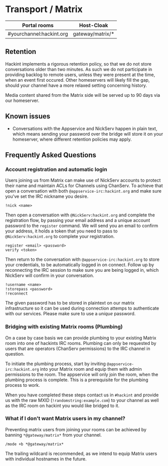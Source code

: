 # Transport / Matrix

| Portal rooms              | Host-Cloak       |
|---------------------------|------------------|
| #yourchannel:hackint.org  | gateway/matrix/* |

## Retention

Hackint implements a rigorous retention policy, so that we do not store conversations older than two minutes. As such we do not participate in providing backlog to remote users, unless they were present at the time, when an event first occured. Other homeservers will likely fill the gap, should your channel have a more relaxed setting concerning history.

Media content shared from the Matrix side will be served up to 90 days via our homeserver.

## Known issues

- Conversations with the Appservice and NickServ happen in plain text, which means sending your password over the bridge will store it on your homeserver, where different retention policies may apply.

## Frequently Asked Questions

### Account registration and automatic login

Users joining us from Matrix can make use of NickServ accounts to protect their
name and maintain ACLs for Channels using ChanServ. To achieve that open a
conversation with both `@appservice-irc:hackint.org` and make sure you've set
the IRC nickname you desire.

```
!nick <name>
```

Then open a conversation with `@NickServ:hackint.org` and complete the
registration flow, by passing your email address and a unique account password
to the `register` command. We will send you an email to confirm your address,
it holds a token that you need to pass to `@NickServ:hackint.org` to complete
your registration.

```
register <email> <password>
verify <token>
```

Then return to the conversation with `@appservice-irc:hackint.org` to store
your credentials, to be automatically logged in on connect. Follow up by
reconnecting the IRC session to make sure you are being logged in, which
NickServ will confirm in your conversation.

```
!username <name>
!storepass <password>
!reconnect
```

The given password has to be stored in plaintext on our matrix infrastructure
so it can be used during connection attemps to authenticate with our services.
Please make sure to use a *unique* password.


### Bridging with existing Matrix rooms (Plumbing)

On a case by case basis we can provide plumbing to your existing Matrix room
into one of hackints IRC rooms. Plumbing can only be requested by users that
are operators (ChanServ permissions) to the IRC channel in question.

To initiate the plumbing process, start by inviting
`@appservice-irc:hackint.org` into your Matrix room and equip them with admin
permissions to the room. The appservice will only join the room, when the
plumbing process is complete. This is a prerequisite for the plumbing process
to work.

When you have completed these steps contact us in `#hackint` and provide us
with the raw MXID (`!randomstring:example.com`) to your channel as well as the
IRC room on hackint you would like bridged to it.

### What if I don't want Matrix users in my channel?

Preventing matrix users from joining your rooms can be achieved by banning
`*@gateway/matrix*` from your channel.

```
/mode +b *@gateway/matrix*
```

The trailing wildcard is recommended, as we intend to equip Matrix users with
individual hostnames in the future.
